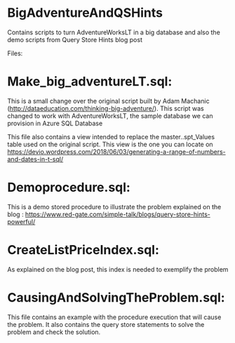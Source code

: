 # BigAdventureAndQSHints
Contains scripts to turn AdventureWorksLT in a big database and also the demo scripts from Query Store Hints blog post

Files:

# Make_big_adventureLT.sql:

This is a small change over the original script built by Adam Machanic (http://dataeducation.com/thinking-big-adventure/). This script was changed to work with AdventureWorksLT, the sample database we can provision in Azure SQL Database

This file also contains a view intended to replace the master..spt_Values table used on the original script. This view is the one you can locate on https://devio.wordpress.com/2018/06/03/generating-a-range-of-numbers-and-dates-in-t-sql/ 


# Demoprocedure.sql:

This is a demo stored procedure to illustrate the problem explained on the blog : https://www.red-gate.com/simple-talk/blogs/query-store-hints-powerful/ ‎


# CreateListPriceIndex.sql:

As explained on the blog post, this index is needed to exemplify the problem

# CausingAndSolvingTheProblem.sql:

This file contains an example with the procedure execution that will cause the problem. It also contains the query store statements to solve the problem and check the solution.

